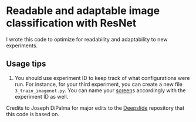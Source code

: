 # Readable and adaptable image classification with ResNet

I wrote this code to optimize for readability and adaptability to new experiments. 

## Usage tips 
1. You should use experiment ID to keep track of what configurations were run. For instance, for your third experiment, you can create a new file `3_train_imagenet.py`. You can name your [screen](https://www.tecmint.com/screen-command-examples-to-manage-linux-terminals/)s accordingly with the experiment ID as well. 

Credits to Joseph DiPalma for major edits to the [Deepslide](https://github.com/BMIRDS/deepslide) repository that this code is based on.

